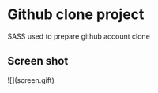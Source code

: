 <h1>Github clone project </h1>
SASS used to prepare github account clone
<h2> Screen shot</h2>
![](screen.gift)